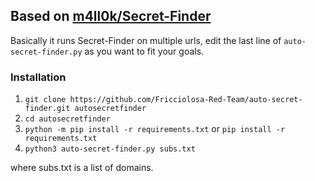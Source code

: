 
## Based on [m4ll0k/Secret-Finder](https://github.com/m4ll0k/SecretFinder)

Basically it runs Secret-Finder on multiple urls, edit the last line of
`auto-secret-finder.py` as you want to fit your goals.

### Installation

1. `git clone https://github.com/Fricciolosa-Red-Team/auto-secret-finder.git autosecretfinder`
2. `cd autosecretfinder`
3. `python -m pip install -r requirements.txt` or `pip install -r requirements.txt`
4. `python3 auto-secret-finder.py subs.txt`

where subs.txt is a list of domains.
